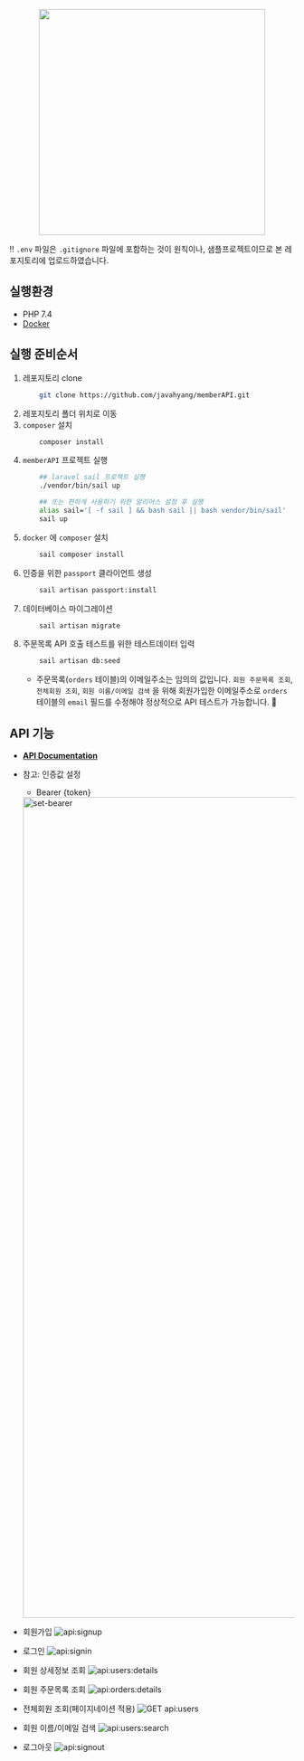 <p align="center"><a href="https://laravel.com" target="_blank"><img src="https://raw.githubusercontent.com/laravel/art/master/logo-lockup/5%20SVG/2%20CMYK/1%20Full%20Color/laravel-logolockup-cmyk-red.svg" width="400"></a></p>

‼️ `.env` 파일은 `.gitignore` 파일에 포함하는 것이 원칙이나, 샘플프로젝트이므로 본 레포지토리에 업로드하였습니다.

## 실행환경

- PHP 7.4
- [Docker](https://docs.docker.com/engine/install/)


## 실행 준비순서
1. 레포지토리 clone
    ```bash
        git clone https://github.com/javahyang/memberAPI.git
    ```
2. 레포지토리 폴더 위치로 이동
3. `composer` 설치
    ```bash
        composer install
    ```
4. `memberAPI` 프로젝트 실행
    ```bash
        ## laravel sail 프로젝트 실행
        ./vendor/bin/sail up

        ## 또는 편하게 사용하기 위한 알리어스 설정 후 실행
        alias sail='[ -f sail ] && bash sail || bash vendor/bin/sail'
        sail up
    ```
5. `docker` 에 `composer` 설치
    ```bash
        sail composer install
    ```
6. 인증을 위한 `passport` 클라이언트 생성
    ```bash
        sail artisan passport:install
    ```
7. 데이터베이스 마이그레이션
    ```bash
        sail artisan migrate
    ```
8. 주문목록 API 호출 테스트를 위한 테스트데이터 입력
    ```bash
        sail artisan db:seed
    ```
     - 주문목록(`orders` 테이블)의 이메일주소는 임의의 값입니다. `회원 주문목록 조회`, `전체회원 조회`, `회원 이름/이메일 검색` 을 위해 회원가입한 이메일주소로 `orders` 테이블의 `email` 필드를 수정해야 정상적으로 API 테스트가 가능합니다. 📢

## API 기능
 - **[API Documentation](http://localhost/api/documentation)**
 - 참고: 인증값 설정
   - Bearer {token}
    <img width="1452" alt="set-bearer" src="https://user-images.githubusercontent.com/77231082/148055808-1132c910-4ac0-47fd-a312-7f4b8600865d.png">


 - 회원가입
    ![api:signup](https://user-images.githubusercontent.com/77231082/148053908-c7ebe704-50f5-4b68-9f25-d9b0b32e6c12.png)

 - 로그인
    ![api:signin](https://user-images.githubusercontent.com/77231082/148053779-58033b6d-5b15-4c9b-bed5-d66138a58a3d.png)

 - 회원 상세정보 조회
    ![api:users:details](https://user-images.githubusercontent.com/77231082/148055115-fb77571d-01c2-413b-8f93-04ae5defaa98.png)
    
 - 회원 주문목록 조회
    ![api:orders:details](https://user-images.githubusercontent.com/77231082/148054815-3ee1428b-5871-4caa-81d0-407a01dfa0ef.png)

 - 전체회원 조회(페이지네이션 적용)
    ![GET  api:users](https://user-images.githubusercontent.com/77231082/148054981-7d672234-c86d-48ea-804f-439e86dd2d97.png)
    
 - 회원 이름/이메일 검색
    ![api:users:search](https://user-images.githubusercontent.com/77231082/148060340-56e27612-25ba-4f86-861d-8298825b4fa8.png)

 - 로그아웃
    ![api:signout](https://user-images.githubusercontent.com/77231082/148054052-c8e39594-27e3-4b9e-b7c2-1293cb4ac593.png)
